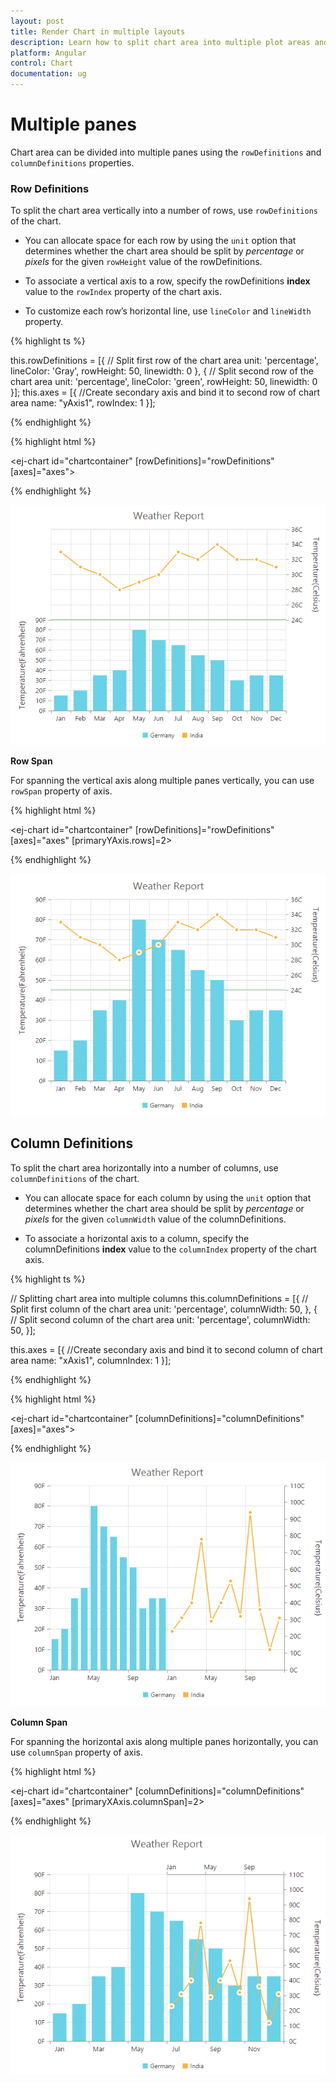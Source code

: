 ```yaml
---
layout: post
title: Render Chart in multiple layouts
description: Learn how to split chart area into multiple plot areas and render different types of series in each area.                    
platform: Angular
control: Chart
documentation: ug
---
```


# Multiple panes

Chart area can be divided into multiple panes using the `rowDefinitions` and `columnDefinitions` properties.

### Row Definitions

To split the chart area vertically into a number of rows, use `rowDefinitions` of the chart. 

* You can allocate space for each row by using the `unit` option that determines whether the chart area should be split by *percentage* or *pixels* for the given `rowHeight` value of the rowDefinitions.
 
* To associate a vertical axis to a row, specify the rowDefinitions **index** value to the `rowIndex` property of the chart axis.

* To customize each row’s horizontal line, use `lineColor` and `lineWidth` property.


{% highlight ts %}

this.rowDefinitions = [{
    //  Split first row of the chart area
    unit: 'percentage',
    lineColor: 'Gray',
    rowHeight: 50,
    linewidth: 0
}, {
    //  Split second row of the chart area
    unit: 'percentage',
    lineColor: 'green',
    rowHeight: 50,
    linewidth: 0
}];
this.axes = [{
    //Create secondary axis and bind it to second row of chart area
    name: "yAxis1",
    rowIndex: 1
}];

{% endhighlight %}

{% highlight html %}

<ej-chart id="chartcontainer" [rowDefinitions]="rowDefinitions" [axes]="axes">
       <e-seriescollection>
          <!--Binding vertical axis name-->
          <e-series yAxisName="yAxis1">
          </e-series>
      </e-seriescollection>
</ej-chart>  

{% endhighlight %}

![](Multiple-Panes_images/Multiple-Panes_img1.png)


**Row Span**

For spanning the vertical axis along multiple panes vertically, you can use `rowSpan` property of axis. 


{% highlight html %}

<ej-chart id="chartcontainer" [rowDefinitions]="rowDefinitions" [axes]="axes" [primaryYAxis.rows]=2>
       <e-seriescollection>
          <!--Binding vertical axis name-->
          <e-series yAxisName="yAxis1">
          </e-series>
      </e-seriescollection>
</ej-chart> 

{% endhighlight %}

![](Multiple-Panes_images/Multiple-Panes_img2.png)

## Column Definitions

To split the chart area horizontally into a number of columns, use `columnDefinitions` of the chart.

* You can allocate space for each column by using the `unit` option that determines whether the chart area should be split by *percentage* or *pixels* for the given `columnWidth` value of the columnDefinitions.
 
* To associate a horizontal axis to a column, specify the columnDefinitions **index** value to the `columnIndex` property of the chart axis.
 
{% highlight ts %}

 
//  Splitting chart area into multiple columns
this.columnDefinitions = [{
    //  Split first column of the chart area
    unit: 'percentage',
    columnWidth: 50,
}, {
    //  Split second column of the chart area
    unit: 'percentage',
    columnWidth: 50,
}];

this.axes = [{
    //Create secondary axis and bind it to second column of chart area 
    name: "xAxis1",
    columnIndex: 1
}];   

{% endhighlight %}

{% highlight html %}

<ej-chart id="chartcontainer" [columnDefinitions]="columnDefinitions" [axes]="axes">
       <e-seriescollection>
          <!--Binding horizontal axis name-->
          <e-series xAxisName="xAxis1">
          </e-series>
      </e-seriescollection>
</ej-chart> 

{% endhighlight %}

![](Multiple-Panes_images/Multiple-Panes_img3.png)


**Column Span**

For spanning the horizontal axis along multiple panes horizontally, you can use `columnSpan` property of axis. 

{% highlight html %}

<ej-chart id="chartcontainer" [columnDefinitions]="columnDefinitions" [axes]="axes" [primaryXAxis.columnSpan]=2>
       <e-seriescollection>
          <!--Binding horizontal axis name-->
          <e-series xAxisName="xAxis1">
          </e-series>
      </e-seriescollection>
</ej-chart>

{% endhighlight %}

![](Multiple-Panes_images/Multiple-Panes_img4.png)

